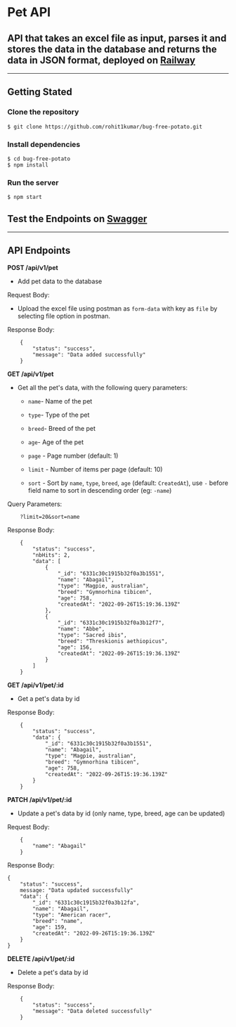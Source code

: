 # Pet API

<!-- - Explain your implementation and tools/libraries used in README.md file in the repository
- Document the steps to get your code up and running on localhost
- If possible, deploy your solution to a service like heroku, aws, etc and use MongoDB Atlas (This step is optional, but will give you brownie points) -->

## API that takes an excel file as input, parses it and stores the data in the database and returns the data in JSON format, deployed on [Railway](https://pet.up.railway.app/)

---

## Getting Stated

### Clone the repository
    $ git clone https://github.com/rohit1kumar/bug-free-potato.git

### Install dependencies
    $ cd bug-free-potato
    $ npm install

### Run the server
    $ npm start



## Test the Endpoints on [Swagger](https://pet.up.railway.app/)

---

## API Endpoints

**POST /api/v1/pet**
- Add pet data to the database

Request Body:

- Upload the excel file using postman as `form-data` with key as `file` by selecting file option in postman.

Response Body:

```
    {
        "status": "success",
        "message": "Data added successfully"
    }
 ```

**GET /api/v1/pet**

- Get all the pet's data, with the following query parameters:
    - `name`- Name of the pet
    - `type`- Type of the pet
    - `breed`- Breed of the pet
    - `age`- Age of the pet

    - `page` - Page number (default: 1)
    - `limit` - Number of items per page (default: 10)
    - `sort` - Sort by `name`, `type`, `breed`, `age` (default: `CreatedAt`), use `-` before field name to sort in descending order (eg: `-name`)

Query Parameters:

```
    ?limit=20&sort=name
```
Response Body:

```
    {
        "status": "success",
        "nbHits": 2,
        "data": [
            {
                "_id": "6331c30c1915b32f0a3b1551",
                "name": "Abagail",
                "type": "Magpie, australian",
                "breed": "Gymnorhina tibicen",
                "age": 758,
                "createdAt": "2022-09-26T15:19:36.139Z"
            },
            {
                "_id": "6331c30c1915b32f0a3b12f7",
                "name": "Abbe",
                "type": "Sacred ibis",
                "breed": "Threskionis aethiopicus",
                "age": 156,
                "createdAt": "2022-09-26T15:19:36.139Z"
            }
        ]
    }
```

**GET /api/v1/pet/:id**

- Get a pet's data by id

Response Body:

```
    {
        "status": "success",
        "data": {
            "_id": "6331c30c1915b32f0a3b1551",
            "name": "Abagail",
            "type": "Magpie, australian",
            "breed": "Gymnorhina tibicen",
            "age": 758,
            "createdAt": "2022-09-26T15:19:36.139Z"
        }
    }
```

**PATCH /api/v1/pet/:id**

- Update a pet's data by id (only name, type, breed, age can be updated)

Request Body:

```
    {
        "name": "Abagail"
    }

```

Response Body:

```
{
    "status": "success",
    message: "Data updated successfully"
    "data": {
        "_id": "6331c30c1915b32f0a3b12fa",
        "name": "Abagail",
        "type": "American racer",
        "breed": "name",
        "age": 159,
        "createdAt": "2022-09-26T15:19:36.139Z"
    }
}
```

**DELETE /api/v1/pet/:id**

- Delete a pet's data by id

Response Body:

```
    {
        "status": "success",
        "message": "Data deleted successfully"
    }
```
